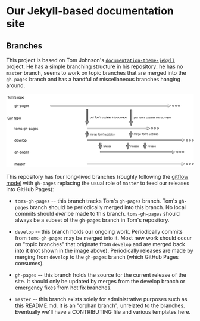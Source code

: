 # Our Jekyll-based documentation site


## Branches

This project is based on Tom
Johnson's [`documentation-theme-jekyll`][toms-repo] project.  He has a
simple branching structure in his repository: he has no `master`
branch, seems to work on topic branches that are merged into the
`gh-pages` branch and has a handful of miscellaneous branches hanging
around.

![image of project branches](the-branches.png)

This repository has four long-lived branches (roughly following
the
[gitflow model](http://nvie.com/posts/a-successful-git-branching-model) with
`gh-pages` replacing the usual role of `master` to feed our releases
into GitHub Pages):

- `toms-gh-pages` -- this branch tracks Tom's `gh-pages` branch.
  Tom's `gh-pages` branch should be periodically merged into this
  branch.  No local commits should *ever* be made to this branch.
  `toms-gh-pages` should always be a subset of the `gh-pages` branch
  in Tom's repository.

- `develop` -- this branch holds our ongoing work.  Periodically
  commits from `toms-gh-pages` may be merged into it.  Most new work
  should occur on "topic branches" that originate from `develop` and
  are merged back into it (not shown in the image above).
  Periodically releases are made by merging from `develop` to the
  `gh-pages` branch (which GitHub Pages consumes).

- `gh-pages` -- this branch holds the source for the current release
  of the site.  It should only be updated by merges from the develop
  branch or emergency fixes from hot fix branches.

- `master` -- this branch exists solely for administrative purposes
  such as this README.md.  It is an "orphan branch", unrelated to the
  branches.  Eventually we'll have a CONTRIBUTING file and various
  templates here.


[toms-repo]: https://github.com/tomjohnson1492/documentation-theme-jekyll
